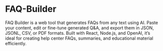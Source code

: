 # FAQ-Builder
FAQ Builder is a web tool that generates FAQs from any text using AI. Paste your content, edit or fine-tune generated Q&amp;A, and export them in JSON, JSONL, CSV, or PDF formats. Built with React, Node.js, and OpenAI, it’s ideal for creating help center FAQs, summaries, and educational material efficiently.
